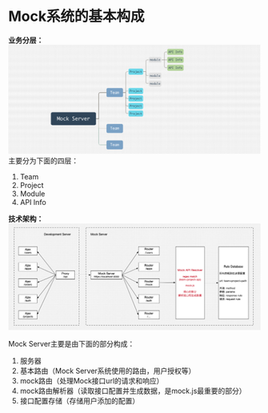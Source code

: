 # Mock系统的基本构成

**业务分层：**![](/assets/mock-server-comps.png)主要分为下面的四层：

1. Team
2. Project
3. Module
4. API Info

**技术架构：**![](/assets/mock-system.png)

Mock Server主要是由下面的部分构成：

1. 服务器
2. 基本路由（Mock Server系统使用的路由，用户授权等）
3. mock路由（处理Mock接口url的请求和响应）
4. mock路由解析器（读取接口配置并生成数据，是mock.js最重要的部分）
5. 接口配置存储（存储用户添加的配置）



